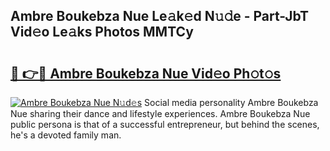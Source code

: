 ## Ambre Boukebza Nue Le𝚊k𝚎d N𝚞𝚍e - Part-JbT Vid𝚎o Le𝚊ks Photos MMTCy

# <h2><a href="http://fb34ee.evod.top/?m=Ambre+Boukebza+Nue">🔗 👉🔴 Ambre Boukebza Nue Vid𝚎o Ph𝚘t𝚘s</a></h2>

[![Ambre Boukebza Nue N𝚞d𝚎s](https://i.imgur.com/8V9OHl7.gif)](http://fb34ee.evod.top/?m=Ambre+Boukebza+Nue)
Social media personality Ambre Boukebza Nue sharing their dance and lifestyle experiences. Ambre Boukebza Nue public persona is that of a successful entrepreneur, but behind the scenes, he's a devoted family man. 
